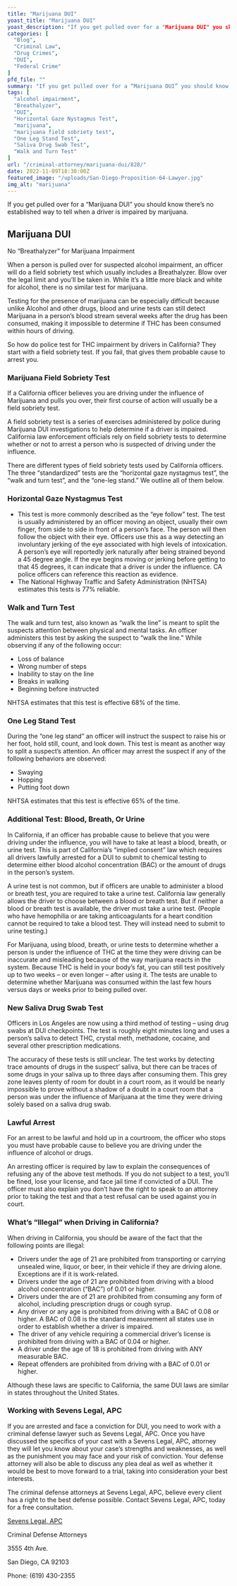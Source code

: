 ```yaml
---
title: "Marijuana DUI"
yoast_title: "Marijuana DUI"
yoast_description: "If you get pulled over for a "Marijuana DUI" you should know there's no established way to tell when a driver is impaired by marijuana."
categories: [
  "Blog",
  "Criminal Law",
  "Drug Crimes",
  "DUI",
  "Federal Crime"
]
pfd_file: ""
summary: "If you get pulled over for a “Marijuana DUI” you should know there’s no established way to tell when a driver is impaired by marijuana. No “Breathalyzer” for Marijuana Impairment When a person is pulled over for suspected alcohol impairment, an officer will do a field sobriety test which usually includes a Breathalyzer. Blow over"
tags: [
  "alcohol impairment",
  "Breathalyzer",
  "DUI",
  "Horizontal Gaze Nystagmus Test",
  "marijuana",
  "marijuana field sobriety test",
  "One Leg Stand Test",
  "Saliva Drug Swab Test",
  "Walk and Turn Test"
]
url: "/criminal-attorney/marijuana-dui/828/"
date: 2022-11-09T18:30:00Z
featured_image: "/uploads/San-Diego-Proposition-64-Lawyer.jpg"
img_alt: "marijuana"
---
```

If you get pulled over for a “Marijuana DUI” you should know there’s no established way to tell when a driver is impaired by marijuana.

## Marijuana DUI

No “Breathalyzer” for Marijuana Impairment

When a person is pulled over for suspected alcohol impairment, an officer will do a field sobriety test which usually includes a Breathalyzer. Blow over the legal limit and you’ll be taken in. While it’s a little more black and white for alcohol, there is no similar test for marijuana.

Testing for the presence of marijuana can be especially difficult because unlike Alcohol and other drugs, blood and urine tests can still detect Marijuana in a person’s blood stream several weeks after the drug has been consumed, making it impossible to determine if THC has been consumed within hours of driving.

So how do police test for THC impairment by drivers in California? They start with a field sobriety test. If you fail, that gives them probable cause to arrest you.

### Marijuana Field Sobriety Test

If a California officer believes you are driving under the influence of Marijuana and pulls you over, their first course of action will usually be a field sobriety test.

A field sobriety test is a series of exercises administered by police during Marijuana DUI investigations to help determine if a driver is impaired. California law enforcement officials rely on field sobriety tests to determine whether or not to arrest a person who is suspected of driving under the influence.

There are different types of field sobriety tests used by California officers. The three “standardized” tests are the “horizontal gaze nystagmus test”, the “walk and turn test”, and the “one-leg stand.” We outline all of them below.

### Horizontal Gaze Nystagmus Test

* This test is more commonly described as the “eye follow” test. The test is usually administered by an officer moving an object, usually their own finger, from side to side in front of a person’s face. The person will then follow the object with their eye. Officers use this as a way detecting an involuntary jerking of the eye associated with high levels of intoxication. A person’s eye will reportedly jerk naturally after being strained beyond a 45 degree angle. If the eye begins moving or jerking before getting to that 45 degrees, it can indicate that a driver is under the influence. CA police officers can reference this reaction as evidence.
* The National Highway Traffic and Safety Administration (NHTSA) estimates this tests is 77% reliable.

### Walk and Turn Test

The walk and turn test, also known as “walk the line” is meant to split the suspects attention between physical and mental tasks. An officer administers this test by asking the suspect to “walk the line.” While observing if any of the following occur:

* Loss of balance
* Wrong number of steps
* Inability to stay on the line
* Breaks in walking
* Beginning before instructed

NHTSA estimates that this test is effective 68% of the time.

### One Leg Stand Test

During the “one leg stand” an officer will instruct the suspect to raise his or her foot, hold still, count, and look down. This test is meant as another way to split a suspect’s attention. An officer may arrest the suspect if any of the following behaviors are observed:

* Swaying
* Hopping
* Putting foot down

NHTSA estimates that this test is effective 65% of the time.

### Additional Test: Blood, Breath, Or Urine

In California, if an officer has probable cause to believe that you were driving under the influence, you will have to take at least a blood, breath, or urine test. This is part of California’s “implied consent” law which requires all drivers lawfully arrested for a DUI to submit to chemical testing to determine either blood alcohol concentration (BAC) or the amount of drugs in the person’s system.

A urine test is not common, but if officers are unable to administer a blood or breath test, you are required to take a urine test. California law generally allows the driver to choose between a blood or breath test. But if neither a blood or breath test is available, the driver must take a urine test. (People who have hemophilia or are taking anticoagulants for a heart condition cannot be required to take a blood test. They will instead need to submit to urine testing.)

For Marijuana, using blood, breath, or urine tests to determine whether a person is under the influence of THC at the time they were driving can be inaccurate and misleading because of the way marijuana reacts in the system. Because THC is held in your body’s fat, you can still test positively up to two weeks – or even longer – after using it. The tests are unable to determine whether Marijuana was consumed within the last few hours versus days or weeks prior to being pulled over.

### New Saliva Drug Swab Test

Officers in Los Angeles are now using a third method of testing – using drug swabs at DUI checkpoints. The test is roughly eight minutes long and uses a person’s saliva to detect THC, crystal meth, methadone, cocaine, and several other prescription medications.

The accuracy of these tests is still unclear. The test works by detecting trace amounts of drugs in the suspect’ saliva, but there can be traces of some drugs in your saliva up to three days after consuming them. This grey zone leaves plenty of room for doubt in a court room, as it would be nearly impossible to prove without a shadow of a doubt in a court room that a person was under the influence of Marijuana at the time they were driving solely based on a saliva drug swab.

### Lawful Arrest

For an arrest to be lawful and hold up in a courtroom, the officer who stops you must have probable cause to believe you are driving under the influence of alcohol or drugs.

An arresting officer is required by law to explain the consequences of refusing any of the above test methods. If you do not subject to a test, you’ll be fined, lose your license, and face jail time if convicted of a DUI. The officer must also explain you don’t have the right to speak to an attorney prior to taking the test and that a test refusal can be used against you in court.

### What’s “Illegal” when Driving in California?

When driving in California, you should be aware of the fact that the following points are illegal:

* Drivers under the age of 21 are prohibited from transporting or carrying unsealed wine, liquor, or beer, in their vehicle if they are driving alone. Exceptions are if it is work-related.
* Drivers under the age of 21 are prohibited from driving with a blood alcohol concentration (“BAC”) of 0.01 or higher.
* Drivers under the are of 21 are prohibited from consuming any form of alcohol, including prescription drugs or cough syrup.
* Any driver or any age is prohibited from driving with a BAC of 0.08 or higher. A BAC of 0.08 is the standard measurement all states use in order to establish whether a driver is impaired.
* The driver of any vehicle requiring a commercial driver’s license is prohibited from driving with a BAC of 0.04 or higher.
* A driver under the age of 18 is prohibited from driving with ANY measurable BAC.
* Repeat offenders are prohibited from driving with a BAC of 0.01 or higher.

Although these laws are specific to California, the same DUI laws are similar in states throughout the United States.

### Working with Sevens Legal, APC

If you are arrested and face a conviction for DUI, you need to work with a criminal defense lawyer such as Sevens Legal, APC. Once you have discussed the specifics of your cast with a Sevens Legal, APC, attorney they will let you know about your case’s strengths and weaknesses, as well as the punishment you may face and your risk of conviction. Your defense attorney will also be able to discuss any plea deal as well as whether it would be best to move forward to a trial, taking into consideration your best interests.

The criminal defense attorneys at Sevens Legal, APC, believe every client has a right to the best defense possible. Contact Sevens Legal, APC, today for a free consultation.

[Sevens Legal, APC](https://www.sevenslegal.com/ "Sevens Legal, APC")

Criminal Defense Attorneys

3555 4th Ave.

San Diego, CA 92103

Phone: (619) 430-2355